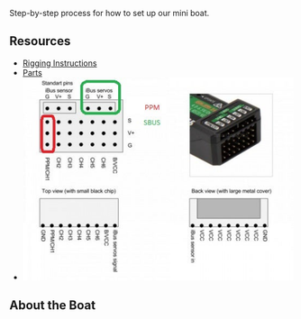 Step-by-step process for how to set up our mini boat.

## Resources
- [Rigging Instructions](https://dfracing.world/wp-content/uploads/2017/03/df65-v6-rigging-instructions.pdf)
- [Parts](https://radiosailing.net/collections/dragonforce-65-v6-replacement-parts)
- ![Receiver Pinout](assets/FlySky%20IA6B%20Pinout.jpg)

## About the Boat
